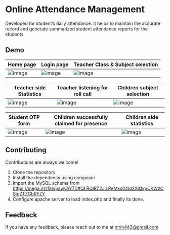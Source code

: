 
# Online Attendance Management

Developed for student’s daily attendance. It helps to maintain the accurate record and generate summarized student attendance reports for the
students

## Demo

| Home page | Login page | Teacher Class & Subject selection |
| --- | --- | --- |
| ![image](https://github.com/MCoder86A/Regify/assets/56883128/0a78558d-8dca-4731-b40a-f27a92e37a96) | ![image](https://github.com/MCoder86A/Regify/assets/56883128/f7d45c6f-523a-49a6-a90c-8e64bb7a30d7) | ![image](https://github.com/MCoder86A/Regify/assets/56883128/d72c18f7-8160-48f4-90c1-faedbbba9fb7)
 
 | Teacher side Statistics | Teacher listening for roll call | Children subject selection |
| --- | --- | --- |
| ![image](https://github.com/MCoder86A/Regify/assets/56883128/396bab07-f382-4935-beb6-6840baf9ed1f) | ![image](https://github.com/MCoder86A/Regify/assets/56883128/bf783cc9-3dc9-42b2-8bf4-69af5bc21085) | ![image](https://github.com/MCoder86A/Regify/assets/56883128/26f119fa-9ed2-412e-9659-3de597746b16)
 
 | Student OTP form | Children successfully claimed for presence | Children side statistics |
| --- | --- | --- |
| ![image](https://github.com/MCoder86A/Regify/assets/56883128/c9840119-7320-4604-839d-4dc0836dd926) | ![image](https://github.com/MCoder86A/Regify/assets/56883128/d4a4169d-b94f-4854-b265-e4f4992e7a56) | ![image](https://github.com/MCoder86A/Regify/assets/56883128/659c2324-abdd-48bd-95b2-b035e592cac4) |
## Contributing

Contributions are always welcome!

1. Clone the repository
2. Install the dependency using composer
3. Import the MySQL schema from https://mega.nz/file/pswyAY7D#QLRQlRZ2JlLPeMxs04Id2XIQkpCKWzCSigZTZGbRFZY
4. Configure apache server to load index.php and finally its done.
## Feedback

If you have any feedback, please reach out to me at mrin443@gmail.com

